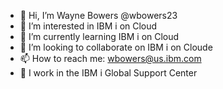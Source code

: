 - 👋 Hi, I’m Wayne Bowers @wbowers23
- 👀 I’m interested in IBM i on Cloud
- 🌱 I’m currently learning IBM i on Cloud
- 💞️ I’m looking to collaborate on IBM i on Cloude
- 📫 How to reach me: wbowers@us.ibm.com
- 🏢 I work in the IBM i Global Support Center

<!---
wbowers23/wbowers23 is a ✨ special ✨ repository because its `README.md` (this file) appears on your GitHub profile.
You can click the Preview link to take a look at your changes.
--->
